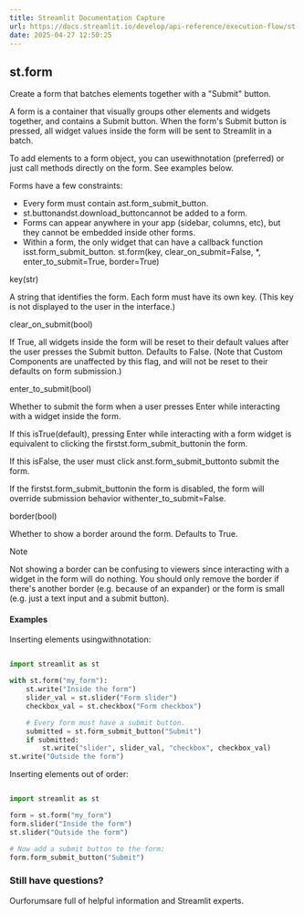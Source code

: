 ```yaml
---
title: Streamlit Documentation Capture
url: https://docs.streamlit.io/develop/api-reference/execution-flow/st.form
date: 2025-04-27 12:50:25
---
```


## st.form

Create a form that batches elements together with a "Submit" button.

A form is a container that visually groups other elements and
widgets together, and contains a Submit button. When the form's
Submit button is pressed, all widget values inside the form will be
sent to Streamlit in a batch.

To add elements to a form object, you can usewithnotation
(preferred) or just call methods directly on the form. See
examples below.

Forms have a few constraints:

- Every form must contain ast.form_submit_button.
- st.buttonandst.download_buttoncannot be added to a form.
- Forms can appear anywhere in your app (sidebar, columns, etc),
but they cannot be embedded inside other forms.
- Within a form, the only widget that can have a callback function isst.form_submit_button.
st.form(key, clear_on_submit=False, *, enter_to_submit=True, border=True)

key(str)

A string that identifies the form. Each form must have its own
key. (This key is not displayed to the user in the interface.)

clear_on_submit(bool)

If True, all widgets inside the form will be reset to their default
values after the user presses the Submit button. Defaults to False.
(Note that Custom Components are unaffected by this flag, and
will not be reset to their defaults on form submission.)

enter_to_submit(bool)

Whether to submit the form when a user presses Enter while
interacting with a widget inside the form.

If this isTrue(default), pressing Enter while interacting
with a form widget is equivalent to clicking the firstst.form_submit_buttonin the form.

If this isFalse, the user must click anst.form_submit_buttonto submit the form.

If the firstst.form_submit_buttonin the form is disabled,
the form will override submission behavior withenter_to_submit=False.

border(bool)

Whether to show a border around the form. Defaults to True.

Note

Not showing a border can be confusing to viewers since interacting with a
widget in the form will do nothing. You should only remove the border if
there's another border (e.g. because of an expander) or the form is small
(e.g. just a text input and a submit button).

#### Examples

Inserting elements usingwithnotation:

```python

import streamlit as st

with st.form("my_form"):
    st.write("Inside the form")
    slider_val = st.slider("Form slider")
    checkbox_val = st.checkbox("Form checkbox")

    # Every form must have a submit button.
    submitted = st.form_submit_button("Submit")
    if submitted:
        st.write("slider", slider_val, "checkbox", checkbox_val)
st.write("Outside the form")

```

Inserting elements out of order:

```python

import streamlit as st

form = st.form("my_form")
form.slider("Inside the form")
st.slider("Outside the form")

# Now add a submit button to the form:
form.form_submit_button("Submit")

```

### Still have questions?

Ourforumsare full of helpful information and Streamlit experts.
